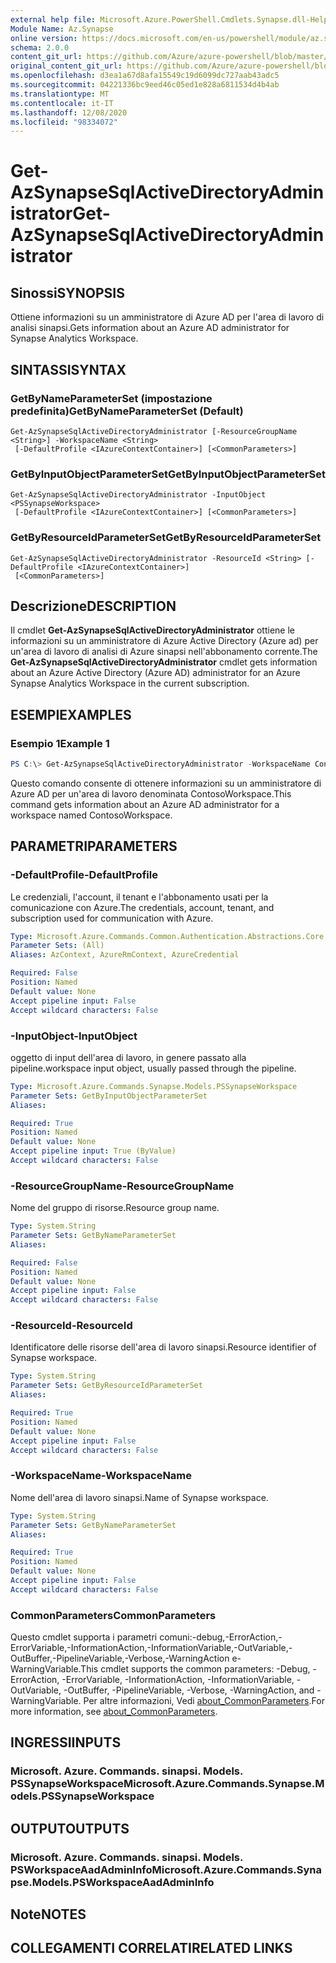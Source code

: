 ```yaml
---
external help file: Microsoft.Azure.PowerShell.Cmdlets.Synapse.dll-Help.xml
Module Name: Az.Synapse
online version: https://docs.microsoft.com/en-us/powershell/module/az.synapse/get-azsynapsesqlactivedirectoryadministrator
schema: 2.0.0
content_git_url: https://github.com/Azure/azure-powershell/blob/master/src/Synapse/Synapse/help/Get-AzSynapseSqlActiveDirectoryAdministrator.md
original_content_git_url: https://github.com/Azure/azure-powershell/blob/master/src/Synapse/Synapse/help/Get-AzSynapseSqlActiveDirectoryAdministrator.md
ms.openlocfilehash: d3ea1a67d8afa15549c19d6099dc727aab43adc5
ms.sourcegitcommit: 04221336bc9eed46c05ed1e828a6811534d4b4ab
ms.translationtype: MT
ms.contentlocale: it-IT
ms.lasthandoff: 12/08/2020
ms.locfileid: "98334072"
---
```

# <span data-ttu-id="b0171-101">Get-AzSynapseSqlActiveDirectoryAdministrator</span><span class="sxs-lookup"><span data-stu-id="b0171-101">Get-AzSynapseSqlActiveDirectoryAdministrator</span></span>

## <span data-ttu-id="b0171-102">Sinossi</span><span class="sxs-lookup"><span data-stu-id="b0171-102">SYNOPSIS</span></span>
<span data-ttu-id="b0171-103">Ottiene informazioni su un amministratore di Azure AD per l'area di lavoro di analisi sinapsi.</span><span class="sxs-lookup"><span data-stu-id="b0171-103">Gets information about an Azure AD administrator for Synapse Analytics Workspace.</span></span>

## <span data-ttu-id="b0171-104">SINTASSI</span><span class="sxs-lookup"><span data-stu-id="b0171-104">SYNTAX</span></span>

### <span data-ttu-id="b0171-105">GetByNameParameterSet (impostazione predefinita)</span><span class="sxs-lookup"><span data-stu-id="b0171-105">GetByNameParameterSet (Default)</span></span>
```
Get-AzSynapseSqlActiveDirectoryAdministrator [-ResourceGroupName <String>] -WorkspaceName <String>
 [-DefaultProfile <IAzureContextContainer>] [<CommonParameters>]
```

### <span data-ttu-id="b0171-106">GetByInputObjectParameterSet</span><span class="sxs-lookup"><span data-stu-id="b0171-106">GetByInputObjectParameterSet</span></span>
```
Get-AzSynapseSqlActiveDirectoryAdministrator -InputObject <PSSynapseWorkspace>
 [-DefaultProfile <IAzureContextContainer>] [<CommonParameters>]
```

### <span data-ttu-id="b0171-107">GetByResourceIdParameterSet</span><span class="sxs-lookup"><span data-stu-id="b0171-107">GetByResourceIdParameterSet</span></span>
```
Get-AzSynapseSqlActiveDirectoryAdministrator -ResourceId <String> [-DefaultProfile <IAzureContextContainer>]
 [<CommonParameters>]
```

## <span data-ttu-id="b0171-108">Descrizione</span><span class="sxs-lookup"><span data-stu-id="b0171-108">DESCRIPTION</span></span>
<span data-ttu-id="b0171-109">Il cmdlet **Get-AzSynapseSqlActiveDirectoryAdministrator** ottiene le informazioni su un amministratore di Azure Active Directory (Azure ad) per un'area di lavoro di analisi di Azure sinapsi nell'abbonamento corrente.</span><span class="sxs-lookup"><span data-stu-id="b0171-109">The **Get-AzSynapseSqlActiveDirectoryAdministrator** cmdlet gets information about an Azure Active Directory (Azure AD) administrator for an Azure Synapse Analytics Workspace in the current subscription.</span></span>

## <span data-ttu-id="b0171-110">ESEMPI</span><span class="sxs-lookup"><span data-stu-id="b0171-110">EXAMPLES</span></span>

### <span data-ttu-id="b0171-111">Esempio 1</span><span class="sxs-lookup"><span data-stu-id="b0171-111">Example 1</span></span>
```powershell
PS C:\> Get-AzSynapseSqlActiveDirectoryAdministrator -WorkspaceName ContosoWorkspace
```

<span data-ttu-id="b0171-112">Questo comando consente di ottenere informazioni su un amministratore di Azure AD per un'area di lavoro denominata ContosoWorkspace.</span><span class="sxs-lookup"><span data-stu-id="b0171-112">This command gets information about an Azure AD administrator for a workspace named ContosoWorkspace.</span></span>

## <span data-ttu-id="b0171-113">PARAMETRI</span><span class="sxs-lookup"><span data-stu-id="b0171-113">PARAMETERS</span></span>

### <span data-ttu-id="b0171-114">-DefaultProfile</span><span class="sxs-lookup"><span data-stu-id="b0171-114">-DefaultProfile</span></span>
<span data-ttu-id="b0171-115">Le credenziali, l'account, il tenant e l'abbonamento usati per la comunicazione con Azure.</span><span class="sxs-lookup"><span data-stu-id="b0171-115">The credentials, account, tenant, and subscription used for communication with Azure.</span></span>

```yaml
Type: Microsoft.Azure.Commands.Common.Authentication.Abstractions.Core.IAzureContextContainer
Parameter Sets: (All)
Aliases: AzContext, AzureRmContext, AzureCredential

Required: False
Position: Named
Default value: None
Accept pipeline input: False
Accept wildcard characters: False
```

### <span data-ttu-id="b0171-116">-InputObject</span><span class="sxs-lookup"><span data-stu-id="b0171-116">-InputObject</span></span>
<span data-ttu-id="b0171-117">oggetto di input dell'area di lavoro, in genere passato alla pipeline.</span><span class="sxs-lookup"><span data-stu-id="b0171-117">workspace input object, usually passed through the pipeline.</span></span>

```yaml
Type: Microsoft.Azure.Commands.Synapse.Models.PSSynapseWorkspace
Parameter Sets: GetByInputObjectParameterSet
Aliases:

Required: True
Position: Named
Default value: None
Accept pipeline input: True (ByValue)
Accept wildcard characters: False
```

### <span data-ttu-id="b0171-118">-ResourceGroupName</span><span class="sxs-lookup"><span data-stu-id="b0171-118">-ResourceGroupName</span></span>
<span data-ttu-id="b0171-119">Nome del gruppo di risorse.</span><span class="sxs-lookup"><span data-stu-id="b0171-119">Resource group name.</span></span>

```yaml
Type: System.String
Parameter Sets: GetByNameParameterSet
Aliases:

Required: False
Position: Named
Default value: None
Accept pipeline input: False
Accept wildcard characters: False
```

### <span data-ttu-id="b0171-120">-ResourceId</span><span class="sxs-lookup"><span data-stu-id="b0171-120">-ResourceId</span></span>
<span data-ttu-id="b0171-121">Identificatore delle risorse dell'area di lavoro sinapsi.</span><span class="sxs-lookup"><span data-stu-id="b0171-121">Resource identifier of Synapse workspace.</span></span>

```yaml
Type: System.String
Parameter Sets: GetByResourceIdParameterSet
Aliases:

Required: True
Position: Named
Default value: None
Accept pipeline input: False
Accept wildcard characters: False
```

### <span data-ttu-id="b0171-122">-WorkspaceName</span><span class="sxs-lookup"><span data-stu-id="b0171-122">-WorkspaceName</span></span>
<span data-ttu-id="b0171-123">Nome dell'area di lavoro sinapsi.</span><span class="sxs-lookup"><span data-stu-id="b0171-123">Name of Synapse workspace.</span></span>

```yaml
Type: System.String
Parameter Sets: GetByNameParameterSet
Aliases:

Required: True
Position: Named
Default value: None
Accept pipeline input: False
Accept wildcard characters: False
```

### <span data-ttu-id="b0171-124">CommonParameters</span><span class="sxs-lookup"><span data-stu-id="b0171-124">CommonParameters</span></span>
<span data-ttu-id="b0171-125">Questo cmdlet supporta i parametri comuni:-debug,-ErrorAction,-ErrorVariable,-InformationAction,-InformationVariable,-OutVariable,-OutBuffer,-PipelineVariable,-Verbose,-WarningAction e-WarningVariable.</span><span class="sxs-lookup"><span data-stu-id="b0171-125">This cmdlet supports the common parameters: -Debug, -ErrorAction, -ErrorVariable, -InformationAction, -InformationVariable, -OutVariable, -OutBuffer, -PipelineVariable, -Verbose, -WarningAction, and -WarningVariable.</span></span> <span data-ttu-id="b0171-126">Per altre informazioni, Vedi [about_CommonParameters](http://go.microsoft.com/fwlink/?LinkID=113216).</span><span class="sxs-lookup"><span data-stu-id="b0171-126">For more information, see [about_CommonParameters](http://go.microsoft.com/fwlink/?LinkID=113216).</span></span>

## <span data-ttu-id="b0171-127">INGRESSI</span><span class="sxs-lookup"><span data-stu-id="b0171-127">INPUTS</span></span>

### <span data-ttu-id="b0171-128">Microsoft. Azure. Commands. sinapsi. Models. PSSynapseWorkspace</span><span class="sxs-lookup"><span data-stu-id="b0171-128">Microsoft.Azure.Commands.Synapse.Models.PSSynapseWorkspace</span></span>

## <span data-ttu-id="b0171-129">OUTPUT</span><span class="sxs-lookup"><span data-stu-id="b0171-129">OUTPUTS</span></span>

### <span data-ttu-id="b0171-130">Microsoft. Azure. Commands. sinapsi. Models. PSWorkspaceAadAdminInfo</span><span class="sxs-lookup"><span data-stu-id="b0171-130">Microsoft.Azure.Commands.Synapse.Models.PSWorkspaceAadAdminInfo</span></span>

## <span data-ttu-id="b0171-131">Note</span><span class="sxs-lookup"><span data-stu-id="b0171-131">NOTES</span></span>

## <span data-ttu-id="b0171-132">COLLEGAMENTI CORRELATI</span><span class="sxs-lookup"><span data-stu-id="b0171-132">RELATED LINKS</span></span>
